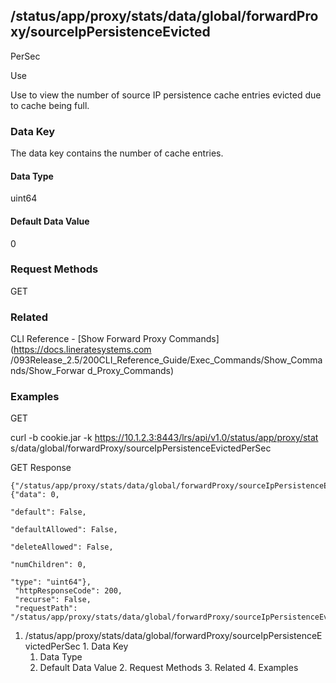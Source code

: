 ## /status/app/proxy/stats/data/global/forwardProxy/sourceIpPersistenceEvicted
PerSec

Use

Use to view the number of source IP persistence cache entries evicted due to
cache being full.

### Data Key

The data key contains the number of cache entries.

#### Data Type

uint64

#### Default Data Value

0

### Request Methods

GET

### Related

CLI Reference - [Show Forward Proxy Commands](https://docs.lineratesystems.com
/093Release_2.5/200CLI_Reference_Guide/Exec_Commands/Show_Commands/Show_Forwar
d_Proxy_Commands)

### Examples

GET

curl -b cookie.jar -k https://10.1.2.3:8443/lrs/api/v1.0/status/app/proxy/stat
s/data/global/forwardProxy/sourceIpPersistenceEvictedPerSec

GET Response

    
    {"/status/app/proxy/stats/data/global/forwardProxy/sourceIpPersistenceEvictedPerSec": {"data": 0,
                                                                                            "default": False,
                                                                                            "defaultAllowed": False,
                                                                                            "deleteAllowed": False,
                                                                                            "numChildren": 0,
                                                                                            "type": "uint64"},
     "httpResponseCode": 200,
     "recurse": False,
     "requestPath": "/status/app/proxy/stats/data/global/forwardProxy/sourceIpPersistenceEvictedPerSec"}
    

  1. /status/app/proxy/stats/data/global/forwardProxy/sourceIpPersistenceEvictedPerSec
    1. Data Key
      1. Data Type
      2. Default Data Value
    2. Request Methods
    3. Related
    4. Examples

